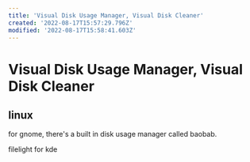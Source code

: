 ```yaml
---
title: 'Visual Disk Usage Manager, Visual Disk Cleaner'
created: '2022-08-17T15:57:29.796Z'
modified: '2022-08-17T15:58:41.603Z'
---
```


# Visual Disk Usage Manager, Visual Disk Cleaner

## linux

for gnome, there's a built in disk usage manager called baobab.

filelight for kde
